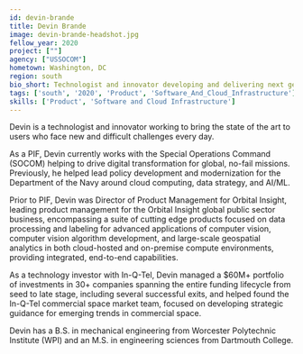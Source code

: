 ```yaml
---
id: devin-brande
title: Devin Brande
image: devin-brande-headshot.jpg
fellow_year: 2020
project: [""]
agency: ["USSOCOM"]
hometown: Washington, DC
region: south
bio_short: Technologist and innovator developing and delivering next generation solutions for everyday users. Experienced blending policy development with technical execution.
tags: ['south', '2020', 'Product', 'Software_And_Cloud_Infrastructure']
skills: ['Product', 'Software and Cloud Infrastructure']
---
```


Devin is a technologist and innovator working to bring the state of the art to users who face new and difficult challenges every day.

As a PIF, Devin currently works with the Special Operations Command (SOCOM) helping to drive digital transformation for global, no-fail missions. Previously, he helped lead policy development and modernization for the Department of the Navy around cloud computing, data strategy, and AI/ML.

Prior to PIF, Devin was Director of Product Management for Orbital Insight, leading product management for the Orbital Insight global public sector business, encompassing a suite of cutting edge products focused on data processing and labeling for advanced applications of computer vision, computer vision algorithm development, and large-scale geospatial analytics in both cloud-hosted and on-premise compute environments, providing integrated, end-to-end capabilities.

As a technology investor with In-Q-Tel, Devin managed a $60M+ portfolio of investments in 30+ companies spanning the entire funding lifecycle from seed to late stage, including several successful exits, and helped found the In-Q-Tel commercial space market team, focused on developing strategic guidance for emerging trends in commercial space.

Devin has a B.S. in mechanical engineering from Worcester Polytechnic Institute (WPI) and an M.S. in engineering sciences from Dartmouth College.
